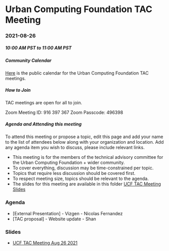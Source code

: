 # Urban Computing Foundation TAC Meeting

### 2021-08-26
##### 10:00 AM PST to 11:00 AM PST


##### Community Calendar
[Here](https://calendar.google.com/calendar/embed?src=u14oiv0c9rh7nv93jke7ehgr68%40group.calendar.google.com&ctz=America%2FChicago) is the public calendar for the Urban Computing Foundation TAC meetings.

##### How to Join
TAC meetings are open for all to join.

Zoom Meeting ID: 916 397 367
Zoom Passcode: 496398

##### Agenda and Attending this meeting

To attend this meeting or propose a topic, edit this page and add your name to the list of attendees below along with your organization and location. Add any agenda item you wish to discuss, please include relevant links.

* This meeting is for the members of the technical advisory committee for the Urban Computing Foundation + wider community.
* To cover everything, discussion may be time-constrained per topic.
* Topics that require less discussion should be covered first.
* To respect meeting size, topics should be relevant to the agenda.
* The slides for this meeting are available in this folder [UCF TAC Meeting Slides](https://drive.google.com/drive/u/0/folders/1l3xVCJgrSO2aHwCEfQRfPYLVsgqvJkSY)

### Agenda
* [External Presentation] - Vizgen - Nicolas Fernandez
* [TAC proposal] - Website update - Shan

### Slides
* [UCF TAC Meeting Aug 26 2021](https://docs.google.com/presentation/d/1TijV1X86I42PIcZfYXI6dn8CcXxuhWSCwGfF-ZnDgfQ/edit?usp=sharing)

